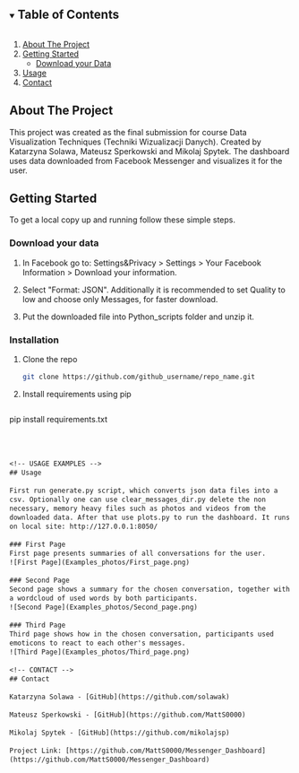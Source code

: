 <!-- https://github.com/othneildrew/Best-README-Template -->
<!-- TABLE OF CONTENTS -->
<details open="open">
  <summary><h2 style="display: inline-block">Table of Contents</h2></summary>
  <ol>
    <li>
      <a href="#about-the-project">About The Project</a>
    </li>
    <li>
      <a href="#getting-started">Getting Started</a>
      <ul>
        <li><a href="#download-your-data">Download your Data</a></li>
      </ul>
    </li>
    <li><a href="#usage">Usage</a></li>
    <li><a href="#contact">Contact</a></li>
  </ol>
</details>



<!-- ABOUT THE PROJECT -->
## About The Project

This project was created as the final submission for course Data Visualization Techniques (Techniki Wizualizacji Danych). Created by Katarzyna Solawa, Mateusz Sperkowski and Mikolaj Spytek. The dashboard uses data downloaded from Facebook Messenger and visualizes it for the user.


<!-- GETTING STARTED -->
## Getting Started

To get a local copy up and running follow these simple steps.

### Download your data
1. In Facebook go to: Settings&Privacy > Settings > Your Facebook Information > Download your information.

2. Select "Format: JSON". Additionally it is recommended to set Quality to low and choose only Messages, for faster download.

3. Put the downloaded file into Python_scripts folder and unzip it.
### Installation

1. Clone the repo
   ```sh
   git clone https://github.com/github_username/repo_name.git
   ```
2. Install requirements using pip
   ```sh
  pip install requirements.txt
  ```



<!-- USAGE EXAMPLES -->
## Usage

First run generate.py script, which converts json data files into a csv. Optionally one can use clear_messages_dir.py delete the non necessary, memory heavy files such as photos and videos from the downloaded data. After that use plots.py to run the dashboard. It runs on local site: http://127.0.0.1:8050/

### First Page
First page presents summaries of all conversations for the user.
![First Page](Examples_photos/First_page.png)

### Second Page
Second page shows a summary for the chosen conversation, together with a wordcloud of used words by both participants.
![Second Page](Examples_photos/Second_page.png)

### Third Page
Third page shows how in the chosen conversation, participants used emoticons to react to each other's messages.
![Third Page](Examples_photos/Third_page.png)

<!-- CONTACT -->
## Contact

Katarzyna Solawa - [GitHub](https://github.com/solawak)

Mateusz Sperkowski - [GitHub](https://github.com/MattS0000)

Mikolaj Spytek - [GitHub](https://github.com/mikolajsp)

Project Link: [https://github.com/MattS0000/Messenger_Dashboard](https://github.com/MattS0000/Messenger_Dashboard)

